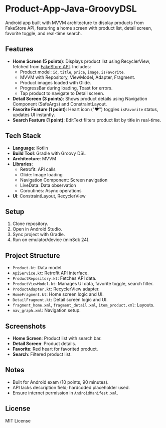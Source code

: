 # Product-App-Java-GroovyDSL

Android app built with MVVM architecture to display products from FakeStore API, featuring a home screen with product list, detail screen, favorite toggle, and real-time search.

## Features
- **Home Screen (5 points)**: Displays product list using RecyclerView, fetched from [FakeStore API](https://fakestoreapi.com/products). Includes:
  - Product model: `id`, `title`, `price`, `image`, `isFavorite`.
  - MVVM with Repository, ViewModel, Adapter, Fragment.
  - Product images loaded with Glide.
  - ProgressBar during loading, Toast for errors.
  - Tap product to navigate to Detail screen.
- **Detail Screen (3 points)**: Shows product details using Navigation Component (SafeArgs) and ConstraintLayout.
- **Favorite Feature (1 point)**: Heart icon ("❤️") toggles `isFavorite` status, updates UI instantly.
- **Search Feature (1 point)**: EditText filters product list by title in real-time.

## Tech Stack
- **Language**: Kotlin
- **Build Tool**: Gradle with Groovy DSL
- **Architecture**: MVVM
- **Libraries**:
  - Retrofit: API calls
  - Glide: Image loading
  - Navigation Component: Screen navigation
  - LiveData: Data observation
  - Coroutines: Async operations
- **UI**: ConstraintLayout, RecyclerView

## Setup
1. Clone repository.
2. Open in Android Studio.
3. Sync project with Gradle.
4. Run on emulator/device (minSdk 24).

## Project Structure
- `Product.kt`: Data model.
- `ApiService.kt`: Retrofit API interface.
- `ProductRepository.kt`: Fetches API data.
- `ProductViewModel.kt`: Manages UI data, favorite toggle, search filter.
- `ProductAdapter.kt`: RecyclerView adapter.
- `HomeFragment.kt`: Home screen logic and UI.
- `DetailFragment.kt`: Detail screen logic and UI.
- `fragment_home.xml`, `fragment_detail.xml`, `item_product.xml`: Layouts.
- `nav_graph.xml`: Navigation setup.

## Screenshots
- **Home Screen**: Product list with search bar.
- **Detail Screen**: Product details.
- **Favorite**: Red heart for favorited product.
- **Search**: Filtered product list.

## Notes
- Built for Android exam (10 points, 90 minutes).
- API lacks description field; hardcoded placeholder used.
- Ensure internet permission in `AndroidManifest.xml`.

## License
MIT License